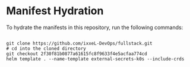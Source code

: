 
# Manifest Hydration

To hydrate the manifests in this repository, run the following commands:

```shell

git clone https://github.com/ixxeL-DevOps/fullstack.git
# cd into the cloned directory
git checkout 2f30f81b0877a61615fc8f9633f4e5acfaa774cd
helm template . --name-template external-secrets-k0s --include-crds
```